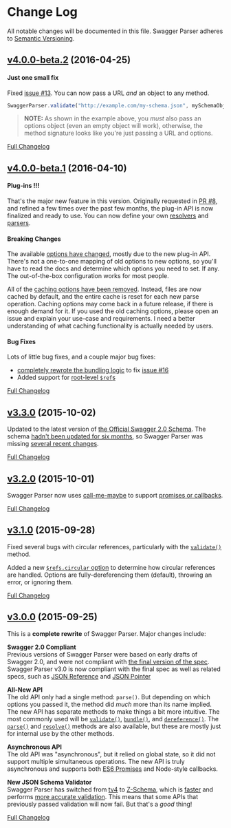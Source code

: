 # Change Log
All notable changes will be documented in this file.
Swagger Parser adheres to [Semantic Versioning](http://semver.org/).


## [v4.0.0-beta.2](https://github.com/BigstickCarpet/swagger-parser/tree/v4.0.0-beta.2) (2016-04-25)

#### Just one small fix
Fixed [issue #13](https://github.com/BigstickCarpet/json-schema-ref-parser/issues/13).  You can now pass a URL _and_ an object to any method.

```javascript
SwaggerParser.validate("http://example.com/my-schema.json", mySchemaObject, {})
```

> **NOTE:** As shown in the example above, you _must_ also pass an options object (even an empty object will work), otherwise, the method signature looks like you're just passing a URL and options.

[Full Changelog](https://github.com/BigstickCarpet/swagger-parser/compare/v4.4.0-beta.1...v4.0.0-beta.2)

## [v4.0.0-beta.1](https://github.com/BigstickCarpet/swagger-parser/tree/v4.0.0-beta.1) (2016-04-10)

#### Plug-ins !!!
That's the major new feature in this version. Originally requested in [PR #8](https://github.com/BigstickCarpet/json-schema-ref-parser/pull/8), and refined a few times over the past few months, the plug-in API is now finalized and ready to use. You can now define your own [resolvers](https://github.com/BigstickCarpet/json-schema-ref-parser/blob/v3.0.0/docs/plugins/resolvers.md) and [parsers](https://github.com/BigstickCarpet/json-schema-ref-parser/blob/v3.0.0/docs/plugins/parsers.md).

#### Breaking Changes
The available [options have changed](https://github.com/BigstickCarpet/swagger-parser/blob/releases/4.0.0/docs/options.md), mostly due to the new plug-in API.  There's not a one-to-one mapping of old options to new options, so you'll have to read the docs and determine which options you need to set. If any. The out-of-the-box configuration works for most people.

All of the [caching options have been removed](https://github.com/BigstickCarpet/json-schema-ref-parser/commit/1f4260184bfd370e9cd385b523fb08c098fac6db). Instead, files are now cached by default, and the entire cache is reset for each new parse operation. Caching options may come back in a future release, if there is enough demand for it. If you used the old caching options, please open an issue and explain your use-case and requirements.  I need a better understanding of what caching functionality is actually needed by users.

#### Bug Fixes
Lots of little bug fixes, and a couple major bug fixes:
- [completely rewrote the bundling logic](https://github.com/BigstickCarpet/json-schema-ref-parser/commit/32510a38a29723fb24f56d30f055e7358acdd935) to fix [issue #16](https://github.com/BigstickCarpet/swagger-parser/issues/16)
- Added support for [root-level `$ref`s](https://github.com/BigstickCarpet/json-schema-ref-parser/issues/16)

[Full Changelog](https://github.com/BigstickCarpet/swagger-parser/compare/v3.3.0...v4.0.0-beta.1)


## [v3.3.0](https://github.com/BigstickCarpet/swagger-parser/tree/v3.3.0) (2015-10-02)

Updated to the latest version of [the Official Swagger 2.0 Schema](https://www.npmjs.com/package/swagger-schema-official).  The schema [hadn't been updated for six months](https://github.com/swagger-api/swagger-spec/issues/335), so Swagger Parser was missing [several recent changes](https://github.com/swagger-api/swagger-spec/commits/master/schemas/v2.0/schema.json).

[Full Changelog](https://github.com/BigstickCarpet/swagger-parser/compare/v3.2.0...v3.3.0)


## [v3.2.0](https://github.com/BigstickCarpet/swagger-parser/tree/v3.2.0) (2015-10-01)

Swagger Parser now uses [call-me-maybe](https://www.npmjs.com/package/call-me-maybe) to support [promises or callbacks](https://github.com/BigstickCarpet/swagger-parser/tree/master/docs#callbacks-vs-promises).

[Full Changelog](https://github.com/BigstickCarpet/swagger-parser/compare/v3.1.0...v3.2.0)


## [v3.1.0](https://github.com/BigstickCarpet/swagger-parser/tree/v3.1.0) (2015-09-28)

Fixed several bugs with circular references, particularly with the [`validate()`](https://github.com/BigstickCarpet/swagger-parser/blob/master/docs/swagger-parser.md#validateapi-options-callback) method.

Added a new [`$refs.circular` option](https://github.com/BigstickCarpet/swagger-parser/blob/master/docs/options.md) to determine how circular references are handled.  Options are fully-dereferencing them (default), throwing an error, or ignoring them.

[Full Changelog](https://github.com/BigstickCarpet/swagger-parser/compare/v3.0.0...v3.1.0)


## [v3.0.0](https://github.com/BigstickCarpet/swagger-parser/tree/v3.0.0) (2015-09-25)

This is a **complete rewrite** of Swagger Parser.  Major changes include:

**Swagger 2.0 Compliant**<br>
Previous versions of Swagger Parser were based on early drafts of Swagger 2.0, and were not compliant with [the final version of the spec](https://github.com/swagger-api/swagger-spec/blob/master/versions/2.0.md).  Swagger Parser v3.0 is now compliant with the final spec as well as related specs, such as [JSON Reference](https://tools.ietf.org/html/draft-pbryan-zyp-json-ref-03) and [JSON Pointer](https://tools.ietf.org/html/rfc6901)

**All-New API**<br>
The old API only had a single method: `parse()`.  But depending on which options you passed it, the method did _much_ more than its name implied.  The new API has separate methods to make things a bit more intuitive.  The most commonly used will be [`validate()`](https://github.com/BigstickCarpet/swagger-parser/blob/master/docs/swagger-parser.md#validateapi-options-callback), [`bundle()`](https://github.com/BigstickCarpet/swagger-parser/blob/master/docs/swagger-parser.md#bundleapi-options-callback), and [`dereference()`](https://github.com/BigstickCarpet/swagger-parser/blob/master/docs/swagger-parser.md#dereferenceapi-options-callback).  The [`parse()`](https://github.com/BigstickCarpet/swagger-parser/blob/master/docs/swagger-parser.md#parseapi-options-callback) and [`resolve()`](https://github.com/BigstickCarpet/swagger-parser/blob/master/docs/swagger-parser.md#resolveapi-options-callback) methods are also available, but these are mostly just for internal use by the other methods.

**Asynchronous API**<br>
The old API was "asynchronous", but it relied on global state, so it did not support multiple simultaneous operations.  The new API is truly asynchronous and supports both [ES6 Promises](http://javascriptplayground.com/blog/2015/02/promises/) and Node-style callbacks.

**New JSON Schema Validator**<br>
Swagger Parser has switched from [tv4](https://github.com/geraintluff/tv4) to [Z-Schema](https://github.com/zaggino/z-schema), which is [faster](https://rawgit.com/zaggino/z-schema/master/benchmark/results.html) and performs [more accurate validation](https://github.com/ebdrup/json-schema-benchmark#test-failure-summary).  This means that some APIs that previously passed validation will now fail.  But that's a _good_ thing!

[Full Changelog](https://github.com/BigstickCarpet/swagger-parser/compare/v2.5.0...v3.0.0)
